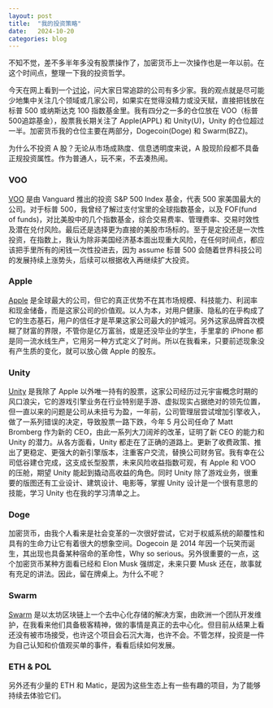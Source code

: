 ```yaml
---
layout: post
title:  "我的投资策略"
date:   2024-10-20
categories: blog
---
```


不知不觉，差不多半年多没有股票操作了，加密货币上一次操作也是一年以前。在这个时间点，整理一下我的投资哲学。

今天在网上看到一个[讨论](https://www.reddit.com/r/ValueInvesting/comments/1g7857u/how_many_companies_you_keep_track_of/)，问大家日常追踪的公司有多少家。我的观点就是尽可能少地集中关注几个领域或几家公司，如果实在觉得没精力或没天赋，直接把钱放在标普 500 或纳斯达克 100 指数基金里。我有四分之一多的仓位放在 VOO（标普500追踪基金），股票我长期关注了 Apple(APPL) 和 Unity(U)，Unity 的仓位超过一半。加密货币我的仓位主要在两部分，Dogecoin(Doge) 和 Swarm(BZZ)。

为什么不投资 A 股？无论从市场成熟度、信息透明度来说，A 股现阶段都不具备正规投资属性。作为普通人，玩不来，不去凑热闹。

### VOO
[VOO](https://investor.vanguard.com/investment-products/etfs/profile/voo) 是由 Vanguard 推出的投资 S&P 500 Index 基金，代表 500 家美国最大的公司。对于标普 500，我曾经了解过支付宝里的全球指数基金，以及 FOF(fund of funds)，对比美股中的几个指数基金，综合交易费率、管理费率、交易时效性及潜在兑付风险。最后还是选择更为直接的美股市场标的。至于是定投还是一次性投资，在指数上，我认为除非美国经济基本面出现重大风险，在任何时间点，都应该把手里所有的闲钱一次性投进去，因为 assume 标普 500 会随着世界科技公司的发展持续上涨势头，后续可以根据收入再继续扩大投资。

### Apple
[Apple](https://investor.apple.com/investor-relations/default.aspx) 是全球最大的公司，但它的真正优势不在其市场规模、科技能力、利润率和现金储备，而是这家公司的价值观。以人为本，对用户健康、隐私的在乎构成了它的生态基石，用户的信任才是苹果这家公司最大的护城河。另外这家品牌首次模糊了财富的界限，不管你是亿万富翁，或是还没毕业的学生，手里拿的 iPhone 都是同一流水线生产，它用另一种方式定义了时尚。所以在我看来，只要前述现象没有产生质的变化，就可以放心做 Apple 的股东。

### Unity
[Unity](https://investors.unity.com/overview/default.aspx) 是我除了 Apple 以外唯一持有的股票，这家公司经历过元宇宙概念时期的风口浪尖，它的游戏引擎业务在行业特别是手游、虚拟现实占据绝对的领先位置，但一直以来的问题是公司从未扭亏为盈，一年前，公司管理层尝试增加引擎收入，做了一系列错误的决定，导致股票一路下跌，今年 5 月公司任命了 Matt Bromberg 作为新的 CEO，由此一系列大刀阔斧的改革，证明了新 CEO 的能力和 Unity 的潜力。从各方面看，Unity 都走在了正确的道路上。更新了收费政策、推出了更稳定、更强大的新引擎版本，注重客户交流，替换公司财务官。我有幸在公司低谷建仓完成，这支成长型股票，未来风险收益指数可观，有 Apple 和 VOO 的压舱，期望 Unity 能起到撬动高收益的角色。同时 Unity 除了游戏业务，很重要的版图还有工业设计、建筑设计、电影等，掌握 Unity 设计是一个很有意思的技能，学习 Unity 也在我的学习清单之上。

### Doge
加密货币，由我个人看来是社会变革的一次很好尝试，它对于权威系统的颠覆性和具有的生命力让它有着很大的想象空间。Dogecoin 是 2014 年因一个玩笑而诞生，其出现也具备某种宿命的革命性，Why so serious。另外很重要的一点，这个加密货币某种方面看已经和 Elon Musk 强绑定，未来只要 Musk 还在，故事就有充足的讲法。因此，留在牌桌上。为什么不呢？

### Swarm
[Swarm](https://www.ethswarm.org/) 是以太坊区块链上一个去中心化存储的解决方案，由欧洲一个团队开发维护，在我看来他们具备极客精神，做的事情是真正的去中心化。但目前从结果上看还没有被市场接受，也许这个项目会石沉大海，也许不会。不管怎样，投资是一件为自己认知和价值观买单的事件，看看后续如何发展。

### ETH & POL
另外还有少量的 ETH 和 Matic，是因为这些生态上有一些有趣的项目，为了能够持续去体验它们。
